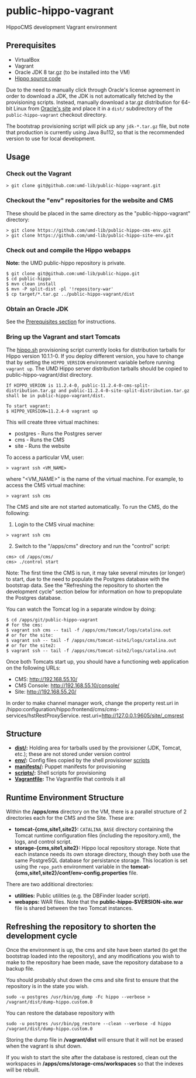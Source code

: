 # public-hippo-vagrant

HippoCMS development Vagrant environment

## Prerequisites

- VirtualBox
- Vagrant
- Oracle JDK 8 tar.gz (to be installed into the VM)
- [Hippo source code](https://github.com/umd-lib/public-hippo)

Due to the need to manually click through Oracle's license agreement in order to
download a JDK, the JDK is not automatically fetched by the provisioning
scripts. Instead, manually download a tar.gz distribution for 64-bit Linux from
[Oracle's site](http://www.oracle.com/technetwork/java/javase/downloads/java-archive-downloads-javase7-521261.html)
and place it in a `dist/` subdirectory of the `public-hippo-vagrant` checkout
directory.

The bootstrap provisioning script will pick up any `jdk-*.tar.gz` file, but note
that production is currently using Java 8u112, so that is the recommended version
to use for local development.

## Usage

### Check out the Vagrant

```
> git clone git@github.com:umd-lib/public-hippo-vagrant.git
```

### Checkout the "env" repositories for the website and CMS

These should be placed in the same directory as the "public-hippo-vagrant"
directory:

```
> git clone https://github.com/umd-lib/public-hippo-cms-env.git
> git clone https://github.com/umd-lib/public-hippo-site-env.git
```
### Check out and compile the Hippo webapps

**Note:** the UMD public-hippo repository is private.

```
$ git clone git@github.com:umd-lib/public-hippo.git
$ cd public-hippo
$ mvn clean install
$ mvn -P split-dist -pl '!repository-war'
$ cp target/*.tar.gz ../public-hippo-vagrant/dist
```

### Obtain an Oracle JDK

See the [Prerequisites section](#prerequisites) for instructions.

### Bring up the Vagrant and start Tomcats

The [hippo.sh](scripts/hippo.sh) provisioning script currently looks for
distribution tarballs for Hippo version 10.1.1-0. If you deploy different version, you have to change that by setting the
`HIPPO_VERSION` environment variable before running `vagrant up`. The UMD Hippo server distribution tarballs should be copied to public-hippo-vagrant/dist directory.

```
If HIPPO_VERION is 11.2.4-0, public-11.2.4-0-cms-split-distribution.tar.gz and public-11.2.4-0-site-split-distribution.tar.gz shall be in public-hippo-vagrant/dist.
```


```
To start vagrant:
$ HIPPO_VERSION=11.2.4-0 vagrant up
```

This will create three virtual machines:

* postgres - Runs the Postgres server
* cms - Runs the CMS
* site - Runs the website

To access a particular VM, user:

```
> vagrant ssh <VM_NAME>
```

where "<VM_NAME>" is the name of the virtual machine. For example, to access the
CMS virtual machine:

```
> vagrant ssh cms
```

The CMS and site are not started automatically. To run the CMS, do the
following:

1) Login to the CMS virual machine:

```
> vagrant ssh cms
```

2) Switch to the "/apps/cms" directory and run the "control" script:

```
cms> cd /apps/cms/
cms> ./control start
```

Note: The first time the CMS is run, it may take several minutes (or longer) to
start, due to the need to populate the Postgres database with the bootstrap
data. See the "Refreshing the repository to shorten the development cycle"
section below for information on how to prepopulate the Postgres database.

You can watch the Tomcat log in a separate window by doing:

```
$ cd /apps/git/public-hippo-vagrant
# for the cms:
$ vagrant ssh cms -- tail -f /apps/cms/tomcat/logs/catalina.out
# or for the site:
$ vagrant ssh -- tail -f /apps/cms/tomcat-site1/logs/catalina.out
# or for the site2:
$ vagrant ssh -- tail -f /apps/cms/tomcat-site2/logs/catalina.out
```

Once both Tomcats start up, you should have a functioning web application on the
following URLs:

* CMS: <http://192.168.55.10/>
* CMS Console: <http://192.168.55.10/console/>
* Site: <http://192.168.55.20/>

In order to make channel manager work, change the property rest.uri in /hippo:configuration/hippo:frontend/cms/cms-services/hstRestProxyService.
rest.uri=http://127.0.0.1:9605/site/_cmsrest

## Structure

* **[dist/](dist):** Holding area for tarballs used by the provisioner (JDK,
  Tomcat, etc.); these are not stored under version control
* **[env/](env):** Config files copied by the shell provisioner
  [scripts](scripts)
* **[manifests/](manifests):** Puppet manifests for provisioning
* **[scripts/](scripts):** Shell scripts for provisioning
* **[Vagrantfile](Vagrantfile):** The Vagrantfile that controls it all

## Runtime Environment Structure

Within the **/apps/cms** directory on the VM, there is a parallel structure of 2
directories each for the CMS and the Site. These are:

* **tomcat-{cms,site1,site2}:** `CATALINA_BASE` directory containing the Tomcat runtime
  configuration files (including the repository.xml), the logs, and control
  script.
* **storage-{cms,site1,site2}:** Hippo local repository storage. Note that each
  instance needs its own storage directory, though they both use the same
  PostgreSQL database for persistance storage. This location is set using the
  `repo_path` environment variable in the
  **tomcat-{cms,site1,site2}/conf/env-config.properties** file.

There are two additional directories:

* **utilities:** Public utilities (e.g. the DBFinder loader script).
* **webapps:** WAR files. Note that the **public-hippo-$VERSION-site.war** file
  is shared between the two Tomcat instances.

## Refreshing the repository to shorten the development cycle

Once the environment is up, the cms and site have been started (to get the bootstrap loaded into the repository), and any modifications you wish to make to the repository hae been made, save the repository database to a backup file.

You should probably shut down the cms and site first to ensure that the repository is in the state you wish.

```
sudo -u postgres /usr/bin/pg_dump -Fc hippo --verbose > /vagrant/dist/dump-hippo.custom.0
```
You can restore the database repository with

```
sudo -u postgres /usr/bin/pg_restore --clean --verbose -d hippo /vagrant/dist/dump-hippo.custom.0
```
Storing the dump file in **/vagrant/dist** will ensure that it will not be erased when the vagrant is shut down.

If you wish to start the site after the database is restored, clean out the workspaces in **/apps/cms/storage-cms/workspaces** so that the indexes will be rebuilt.
